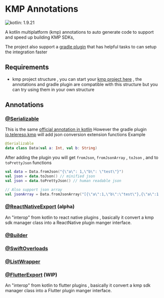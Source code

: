 # KMP Annotations
![kotlin: 1.9.21](https://img.shields.io/badge/kotlin-1.9.21-blue?logo=kotlin)

A kotlin multiplatform (kmp) annotations to auto generate code to support and speed up building KMP SDKs, 

The project also support a [gradle plugin](https://plugins.gradle.org/plugin/io.telereso.kmp) that has helpful tasks to can setup the integration faster 


## Requirements

* kmp project structure , you can start your [kmp project here](https://kmp-starter.telereso.io) , 
  the annotations and gradle plugin are compatible with this structure but you can try using them in your own structure

## Annotations

### [@Serializable](https://kmp.telereso.io/annotations/Serializable.html) 
This is the same [official annotation in kotlin](https://kotlinlang.org/docs/serialization.html)
However the gradle plugin [io.telereso.kmp](https://plugins.gradle.org/plugin/io.telereso.kmp) will add json conversion extension functions
Example
```kotlin
@Serializable
data class Data(val a: Int, val b: String)
```
After adding the plugin you will get `fromJson`, `fromJsonArray` , `toJson` , and to `toPrettyJson` functions

```kotlin
val data = Data.fromJson("{\"a\": 1,\"b\": \"test\"}")
val json = data.toJson() // minified json
val json = data.toPrettyJson() // human readable json

// Also support json array
val jsonArray = Data.fromJsonArray("[{\"a\":1,\"b\":\"test\"},{\"a\":1,\"b\":\"test\"}]")
```
### [@ReactNativeExport](https://kmp.telereso.io/annotations/ReactNativeExport.html) (alpha)
An "interop" from kotlin to react native plugins , basically it convert a kmp sdk manager class into a ReactNative plugin manger interface.

### [@Builder](https://kmp.telereso.io/annotations/Builder.html)

### [@SwiftOverloads](https://kmp.telereso.io/annotations/SwiftOverloads.html)

### [@ListWrapper](https://kmp.telereso.io/annotations/ListWrapper.html)

### [@FlutterExport](https://kmp.telereso.io/annotations/FlutterExport.html) (WIP)
An "interop" from kotlin to flutter plugins , basically it convert a kmp sdk manager class into a Flutter plugin manger interface.
